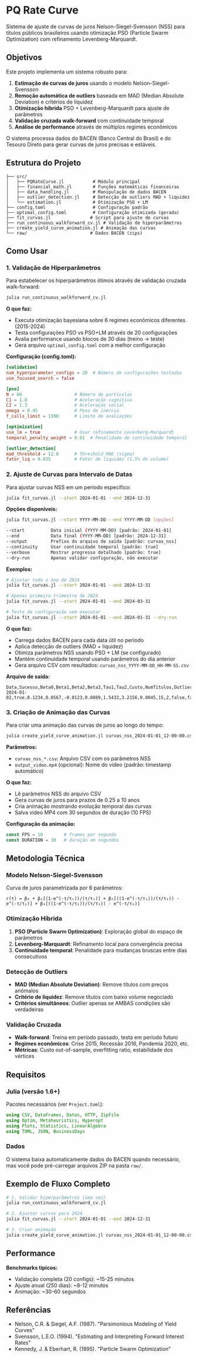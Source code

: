 # PQ Rate Curve

Sistema de ajuste de curvas de juros Nelson-Siegel-Svensson (NSS) para títulos públicos brasileiros usando otimização PSO (Particle Swarm Optimization) com refinamento Levenberg-Marquardt.

## Objetivos

Este projeto implementa um sistema robusto para:

1. **Estimação de curvas de juros** usando o modelo Nelson-Siegel-Svensson
2. **Remoção automática de outliers** baseada em MAD (Median Absolute Deviation) e critérios de liquidez
3. **Otimização híbrida** PSO + Levenberg-Marquardt para ajuste de parâmetros
4. **Validação cruzada walk-forward** com continuidade temporal
5. **Análise de performance** através de múltiplos regimes econômicos

O sistema processa dados do BACEN (Banco Central do Brasil) e do Tesouro Direto para gerar curvas de juros precisas e estáveis.

## Estrutura do Projeto

```
├── src/
│   ├── PQRateCurve.jl           # Módulo principal
│   ├── financial_math.jl        # Funções matemáticas financeiras
│   ├── data_handling.jl         # Manipulação de dados BACEN
│   ├── outlier_detection.jl     # Detecção de outliers MAD + liquidez
│   └── estimation.jl            # Otimização PSO + LM
├── config.toml                  # Configuração padrão
├── optimal_config.toml          # Configuração otimizada (gerada)
├── fit_curvas.jl               # Script para ajuste de curvas
├── run_continuous_walkforward_cv.jl # Validação de hiperparâmetros
├── create_yield_curve_animation.jl # Animação das curvas
└── raw/                        # Dados BACEN (zips)
```

## Como Usar

### 1. Validação de Hiperparâmetros

Para estabelecer os hiperparâmetros ótimos através de validação cruzada walk-forward:

```bash
julia run_continuous_walkforward_cv.jl
```

**O que faz:**
- Executa otimização bayesiana sobre 6 regimes econômicos diferentes (2015-2024)
- Testa configurações PSO vs PSO+LM através de 20 configurações
- Avalia performance usando blocos de 30 dias (treino → teste)
- Gera arquivo `optimal_config.toml` com a melhor configuração

**Configuração (config.toml):**
```toml
[validation]
num_hyperparameter_configs = 20  # Número de configurações testadas
use_focused_search = false

[pso]
N = 80                    # Número de partículas
C1 = 1.8                  # Aceleração cognitiva
C2 = 1.3                  # Aceleração social
omega = 0.45              # Peso de inércia
f_calls_limit = 1500      # Limite de avaliações

[optimization]
use_lm = true             # Usar refinamento Levenberg-Marquardt
temporal_penalty_weight = 0.01  # Penalidade de continuidade temporal

[outlier_detection]
mad_threshold = 12.0      # Threshold MAD (sigma)
fator_liq = 0.015         # Fator de liquidez (1.5% do volume)
```

### 2. Ajuste de Curvas para Intervalo de Datas

Para ajustar curvas NSS em um período específico:

```bash
julia fit_curvas.jl --start 2024-01-01 --end 2024-12-31
```

**Opções disponíveis:**
```bash
julia fit_curvas.jl --start YYYY-MM-DD --end YYYY-MM-DD [opções]

--start          Data inicial (YYYY-MM-DD) [padrão: 2024-01-01]
--end            Data final (YYYY-MM-DD) [padrão: 2024-12-31]  
--output         Prefixo do arquivo de saída [padrão: curvas_nss]
--continuity     Usar continuidade temporal [padrão: true]
--verbose        Mostrar progresso detalhado [padrão: true]
--dry-run        Apenas validar configuração, não executar
```

**Exemplos:**
```bash
# Ajustar todo o ano de 2024
julia fit_curvas.jl --start 2024-01-01 --end 2024-12-31

# Apenas primeiro trimestre de 2024
julia fit_curvas.jl --start 2024-01-01 --end 2024-03-31

# Teste de configuração sem executar
julia fit_curvas.jl --start 2024-01-01 --end 2024-01-31 --dry-run
```

**O que faz:**
- Carrega dados BACEN para cada data útil no período
- Aplica detecção de outliers (MAD + liquidez)
- Otimiza parâmetros NSS usando PSO + LM (se configurado)
- Mantém continuidade temporal usando parâmetros do dia anterior
- Gera arquivo CSV com resultados: `curvas_nss_YYYY-MM-DD_HH-MM-SS.csv`

**Arquivo de saída:**
```csv
Data,Sucesso,Beta0,Beta1,Beta2,Beta3,Tau1,Tau2,Custo,NumTitulos,OutliersRemovidos,UsouPreviousParams,Reotimizado,ErroMensagem
2024-01-02,true,0.1234,0.0567,-0.0123,0.0089,1.5432,3.2156,0.0045,15,2,false,false,
```

### 3. Criação de Animação das Curvas

Para criar uma animação das curvas de juros ao longo do tempo:

```bash
julia create_yield_curve_animation.jl curvas_nss_2024-01-01_12-00-00.csv [output_video.mp4]
```

**Parâmetros:**
- `curvas_nss_*.csv`: Arquivo CSV com os parâmetros NSS
- `output_video.mp4` (opcional): Nome do vídeo (padrão: timestamp automático)

**O que faz:**
- Lê parâmetros NSS do arquivo CSV
- Gera curvas de juros para prazos de 0.25 a 10 anos
- Cria animação mostrando evolução temporal das curvas
- Salva vídeo MP4 com 30 segundos de duração (10 FPS)

**Configuração da animação:**
```julia
const FPS = 10        # frames por segundo
const DURATION = 30   # duração em segundos
```

## Metodologia Técnica

### Modelo Nelson-Siegel-Svensson

Curva de juros parametrizada por 6 parâmetros:
```
r(τ) = β₀ + β₁[(1-e^(-τ/τ₁))/(τ/τ₁)] + β₂[((1-e^(-τ/τ₁))/(τ/τ₁)) - e^(-τ/τ₁)] + β₃[((1-e^(-τ/τ₂))/(τ/τ₂)) - e^(-τ/τ₂)]
```

### Otimização Híbrida

1. **PSO (Particle Swarm Optimization)**: Exploração global do espaço de parâmetros
2. **Levenberg-Marquardt**: Refinamento local para convergência precisa
3. **Continuidade temporal**: Penalidade para mudanças bruscas entre dias consecutivos

### Detecção de Outliers

- **MAD (Median Absolute Deviation)**: Remove títulos com preços anômalos
- **Critério de liquidez**: Remove títulos com baixo volume negociado
- **Critérios simultâneos**: Outlier apenas se AMBAS condições são verdadeiras

### Validação Cruzada

- **Walk-forward**: Treina em período passado, testa em período futuro
- **Regimes econômicos**: Crise 2015, Recessão 2016, Pandemia 2020, etc.
- **Métricas**: Custo out-of-sample, overfitting ratio, estabilidade dos vértices

## Requisitos

### Julia (versão 1.6+)

Pacotes necessários (ver `Project.toml`):
```julia
using CSV, DataFrames, Dates, HTTP, ZipFile
using Optim, Metaheuristics, Hyperopt
using Plots, Statistics, LinearAlgebra
using TOML, JSON, BusinessDays
```

### Dados

O sistema baixa automaticamente dados do BACEN quando necessário, mas você pode pré-carregar arquivos ZIP na pasta `raw/`.

## Exemplo de Fluxo Completo

```bash
# 1. Validar hiperparâmetros (uma vez)
julia run_continuous_walkforward_cv.jl

# 2. Ajustar curvas para 2024
julia fit_curvas.jl --start 2024-01-01 --end 2024-12-31

# 3. Criar animação
julia create_yield_curve_animation.jl curvas_nss_2024-01-01_12-00-00.csv animacao_2024.mp4
```

## Performance

**Benchmarks típicos:**
- Validação completa (20 configs): ~15-25 minutos
- Ajuste anual (250 dias): ~8-12 minutos  
- Animação: ~30-60 segundos

## Referências

- Nelson, C.R. & Siegel, A.F. (1987). "Parsimonious Modeling of Yield Curves"
- Svensson, L.E.O. (1994). "Estimating and Interpreting Forward Interest Rates"
- Kennedy, J. & Eberhart, R. (1995). "Particle Swarm Optimization"